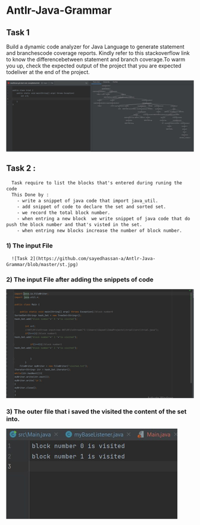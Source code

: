 # Antlr-Java-Grammar
## Task 1
Build a dynamic code analyzer for Java Language to generate statement and branchescode coverage reports. Kindly refer to this stackoverflow link to know the differencebetween statement and branch coverage.To warm you up, check the expected output of the project that you are expected todeliver at the end of the project.
  
![Task 1](https://github.com/sayedhassan-a/Antlr-Java-Grammar/blob/master/1.jpg)
## Task 2 : 
   
      Task require to list the blocks that's entered during runing the code 
      This Done by :
        - write a snippet of java code that import java_util.
        - add snippet of code to declare the set and sorted set.
        - we record the total block number.
        - when entring a new block  we write snippet of java code that do push the block number and that's visted in the set.
        - when entring new blocks increase the number of block number.
  ### 1) The input File
      ![Task 2](https://github.com/sayedhassan-a/Antlr-Java-Grammar/blob/master/st.jpg)
  ### 2) The input File after adding the snippets of code
  ![Task 2](https://github.com/sayedhassan-a/Antlr-Java-Grammar/blob/master/end.jpg)
  ### 3) The outer file that i saved the visited the content of the set into.
  ![Task 2](https://github.com/sayedhassan-a/Antlr-Java-Grammar/blob/master/2.jpg)
       
    
